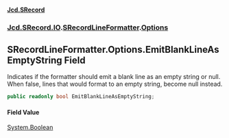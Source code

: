 #### [Jcd.SRecord](index.md 'index')
### [Jcd.SRecord.IO](Jcd.SRecord.IO.md 'Jcd.SRecord.IO').[SRecordLineFormatter](Jcd.SRecord.IO.SRecordLineFormatter.md 'Jcd.SRecord.IO.SRecordLineFormatter').[Options](Jcd.SRecord.IO.SRecordLineFormatter.Options.md 'Jcd.SRecord.IO.SRecordLineFormatter.Options')

## SRecordLineFormatter.Options.EmitBlankLineAsEmptyString Field

Indicates if the formatter should emit a blank line as an empty string or null.  
When false, lines that would format to an empty string, become null instead.

```csharp
public readonly bool EmitBlankLineAsEmptyString;
```

#### Field Value
[System.Boolean](https://docs.microsoft.com/en-us/dotnet/api/System.Boolean 'System.Boolean')